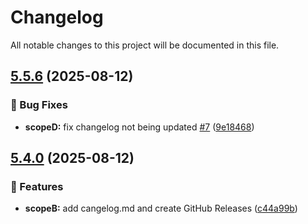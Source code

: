# Changelog

All notable changes to this project will be documented in this file.

## [5.5.6](https://github.com/Wolkenfarmer/Test_semantic/compare/v5.5.5...v5.5.6) (2025-08-12)

### 🐛 Bug Fixes

* **scopeD:** fix changelog not being updated [#7](https://github.com/Wolkenfarmer/Test_semantic/issues/7) ([9e18468](https://github.com/Wolkenfarmer/Test_semantic/commit/9e184680973af40d0a9e092dc33f89aed736d809))

## [5.4.0](https://github.com/Wolkenfarmer/Test_semantic/compare/v5.3.0...v5.4.0) (2025-08-12)

### 🚀 Features

* **scopeB:** add cangelog.md and create GitHub Releases ([c44a99b](https://github.com/Wolkenfarmer/Test_semantic/commit/c44a99bcd9701dd33c9b82d5a2fa80641bb7b04c))
